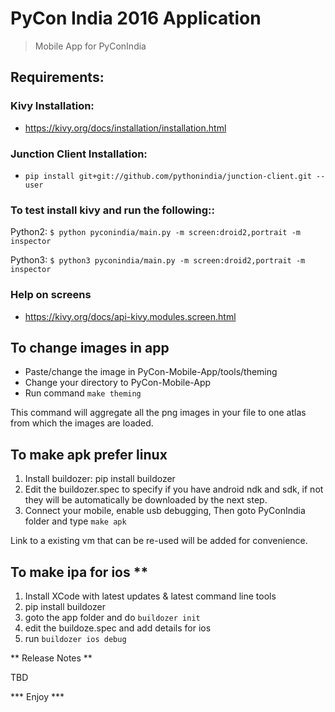 PyCon India 2016 Application
=======
> Mobile App for PyConIndia

## Requirements:
### Kivy Installation:
-   https://kivy.org/docs/installation/installation.html

### Junction Client Installation:
- `pip install git+git://github.com/pythonindia/junction-client.git --user`

### To test install kivy and run the following::

Python2:  `$ python pyconindia/main.py -m screen:droid2,portrait -m inspector`

Python3:  `$ python3 pyconindia/main.py -m screen:droid2,portrait -m inspector`

### Help on screens
- https://kivy.org/docs/api-kivy.modules.screen.html

## To change images in app
   - Paste/change the image in PyCon-Mobile-App/tools/theming
   - Change your directory to PyCon-Mobile-App
   - Run command ``make theming``

This command will aggregate all the png images in your file to one atlas
from which the images are loaded.

## To make apk **prefer linux**

1. Install buildozer: pip install buildozer
2. Edit the buildozer.spec to specify if you have android ndk and sdk,
   if not they will be automatically be downloaded by the next step.
3. Connect your mobile, enable usb debugging, Then goto PyConIndia
   folder and type `make apk`

Link to a existing vm that can be re-used will be added for convenience.

## To make ipa for ios **

1. Install XCode with latest updates & latest command line tools
2. pip install buildozer
3. goto the app folder and do `buildozer init`
4. edit the buildoze.spec and add details for ios
5. run `buildozer ios debug`

** Release Notes **

TBD

***   Enjoy   ***
